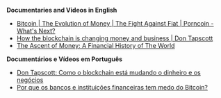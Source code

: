 **Documentaries and Videos in English**

* [Bitcoin | The Evolution of Money | The Fight Against Fiat | Porncoin - What's Next?](https://www.youtube.com/watch?v=BNpm6c5fwzM)
* [How the blockchain is changing money and business | Don Tapscott](https://www.youtube.com/watch?v=Pl8OlkkwRpc)
* [The Ascent of Money: A Financial History of The World ](https://www.youtube.com/watch?v=fsrtB5lp60s)

**Documentários e Vídeos em Português**

* [Don Tapscott: Como o blockchain está mudando o dinheiro e os negócios](https://www.youtube.com/watch?v=-Utrv0iBP0c)
* [Por que os bancos e instituições financeiras tem medo do Bitcoin?](https://www.youtube.com/watch?v=n_L02f5Qxbk)